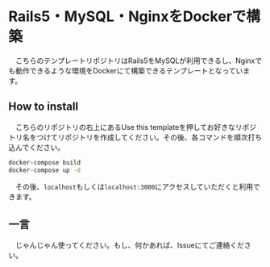 # Rails5・MySQL・NginxをDockerで構築

　こちらのテンプレートリポジトリはRails5をMySQLが利用できるし、Nginxでも動作できるような環境をDockerにて構築できるテンプレートとなっています。

## How to install

　こちらのリポジトリの右上にあるUse this templateを押してお好きなリポジトリ名をつけてリポジトリを作成してください。その後、各コマンドを順次打ち込んでください。

```bash
docker-compose build
docker-compose up -d
```

　その後、`localhost`もしくは`localhost:3000`にアクセスしていただくと利用できます。

## 一言

　じゃんじゃん使ってください。もし、何かあれば、Issueにてご連絡ください。
